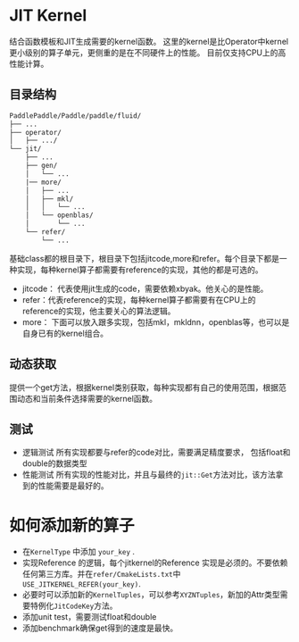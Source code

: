 # JIT Kernel

结合函数模板和JIT生成需要的kernel函数。
这里的kernel是比Operator中kernel更小级别的算子单元，更侧重的是在不同硬件上的性能。
目前仅支持CPU上的高性能计算。

## 目录结构

```txt
PaddlePaddle/Paddle/paddle/fluid/
├── ...
├── operator/
│   ├── .../
└── jit/
    ├── ...
    ├── gen/
    │   └── ...
    |── more/
    │   ├── ...
    │   ├── mkl/
    │   │   └── ...
    │   └── openblas/
    │       └── ...
    └── refer/
        └── ...
```

基础class都的根目录下，根目录下包括jitcode,more和refer。每个目录下都是一种实现，每种kernel算子都需要有reference的实现，其他的都是可选的。
- jitcode： 代表使用jit生成的code，需要依赖xbyak。他关心的是性能。
- refer：代表reference的实现，每种kernel算子都需要有在CPU上的reference的实现，他主要关心的算法逻辑。
- more： 下面可以放入跟多实现，包括mkl，mkldnn，openblas等，也可以是自身已有的kernel组合。

## 动态获取

提供一个get方法，根据kernel类别获取，每种实现都有自己的使用范围，根据范围动态和当前条件选择需要的kernel函数。

## 测试

- 逻辑测试
    所有实现都要与refer的code对比，需要满足精度要求， 包括float和double的数据类型
- 性能测试
    所有实现的性能对比，并且与最终的`jit::Get`方法对比，该方法拿到的性能需要是最好的。

# 如何添加新的算子

- 在`KernelType` 中添加 `your_key` .
- 实现Reference 的逻辑，每个jitkernel的Reference 实现是必须的。不要依赖任何第三方库。并在`refer/CmakeLists.txt`中`USE_JITKERNEL_REFER(your_key)`.
- 必要时可以添加新的`KernelTuples`，可以参考`XYZNTuples`，新加的Attr类型需要特例化`JitCodeKey`方法。
- 添加unit test，需要测试float和double
- 添加benchmark确保get得到的速度是最快。
